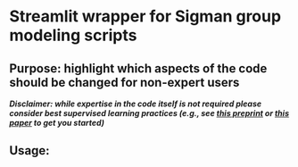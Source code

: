 # Streamlit wrapper for Sigman group modeling scripts

## Purpose: highlight which aspects of the code should be changed for non-expert users

***Disclaimer: while expertise in the code itself is not required please consider best supervised learning practices (e.g., see [this preprint](https://arxiv.org/abs/2108.02497) or [this paper](https://www.nature.com/articles/s41557-021-00716-z) to get you started)***

## Usage:
